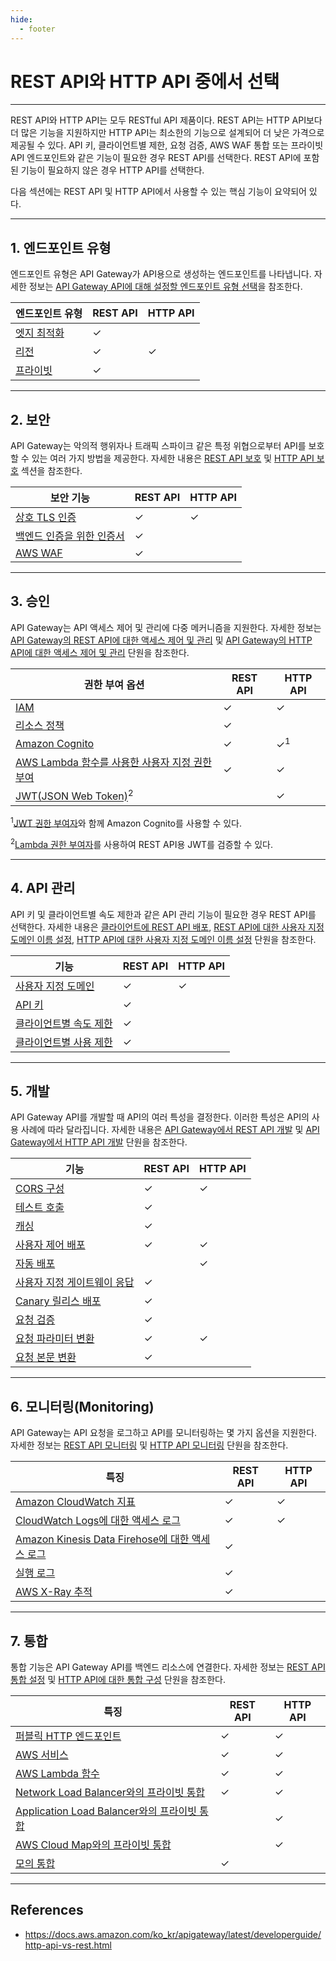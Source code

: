 ```yaml
---
hide:
  - footer
---
```


# REST API와 HTTP API 중에서 선택

---

REST API와 HTTP API는 모두 RESTful API 제품이다. REST API는 HTTP API보다 더 많은 기능을 지원하지만 HTTP API는 최소한의 기능으로 설계되어 더 낮은 가격으로 제공될 수 있다. API 키, 클라이언트별 제한, 요청 검증, AWS WAF 통합 또는 프라이빗 API 엔드포인트와 같은 기능이 필요한 경우 REST API를 선택한다. REST API에 포함된 기능이 필요하지 않은 경우 HTTP API를 선택한다.

다음 섹션에는 REST API 및 HTTP API에서 사용할 수 있는 핵심 기능이 요약되어 있다.

---

## 1. 엔드포인트 유형

엔드포인트 유형은 API Gateway가 API용으로 생성하는 엔드포인트를 나타냅니다. 자세한 정보는 [API Gateway API에 대해 설정할 엔드포인트 유형 선택](https://docs.aws.amazon.com/ko_kr/apigateway/latest/developerguide/api-gateway-api-endpoint-types.html)을 참조한다.

| 엔드포인트 유형 | REST API | HTTP API |
| --- | --- | --- |
| [엣지 최적화](https://docs.aws.amazon.com/ko_kr/apigateway/latest/developerguide/api-gateway-api-endpoint-types.html#api-gateway-api-endpoint-types-edge-optimized) | ✓ | |
| [리전](https://docs.aws.amazon.com/ko_kr/apigateway/latest/developerguide/api-gateway-api-endpoint-types.html#api-gateway-api-endpoint-types-regional) | ✓ | ✓ |
| [프라이빗](https://docs.aws.amazon.com/ko_kr/apigateway/latest/developerguide/api-gateway-api-endpoint-types.html#api-gateway-api-endpoint-types-private) | ✓ | |

---

## 2. 보안

API Gateway는 악의적 행위자나 트래픽 스파이크 같은 특정 위협으로부터 API를 보호할 수 있는 여러 가지 방법을 제공한다. 자세한 내용은 [REST API 보호](https://docs.aws.amazon.com/ko_kr/apigateway/latest/developerguide/rest-api-protect.html) 및 [HTTP API 보호](https://docs.aws.amazon.com/ko_kr/apigateway/latest/developerguide/http-api-protect.html) 섹션을 참조한다.

| 보안 기능 | REST API | HTTP API |
| --- | --- | --- |
| [상호 TLS 인증](https://docs.aws.amazon.com/ko_kr/apigateway/latest/developerguide/rest-api-mutual-tls.html) | ✓ | ✓ |
| [백엔드 인증을 위한 인증서](https://docs.aws.amazon.com/ko_kr/apigateway/latest/developerguide/getting-started-client-side-ssl-authentication.html) | ✓ | |
| [AWS WAF](https://docs.aws.amazon.com/ko_kr/apigateway/latest/developerguide/apigateway-control-access-aws-waf.html) | ✓ | |

---

## 3. 승인

API Gateway는 API 액세스 제어 및 관리에 다중 메커니즘을 지원한다. 자세한 정보는 [API Gateway의 REST API에 대한 액세스 제어 및 관리](https://docs.aws.amazon.com/ko_kr/apigateway/latest/developerguide/apigateway-control-access-to-api.html) 및 [API Gateway의 HTTP API에 대한 액세스 제어 및 관리](https://docs.aws.amazon.com/ko_kr/apigateway/latest/developerguide/http-api-access-control.html) 단원을 참조한다.

| 권한 부여 옵션 | REST API | HTTP API |
| --- | --- | --- |
| [IAM](https://docs.aws.amazon.com/ko_kr/apigateway/latest/developerguide/permissions.html) | ✓ | ✓ |
| [리소스 정책](https://docs.aws.amazon.com/ko_kr/apigateway/latest/developerguide/apigateway-resource-policies.html) | ✓ | |
| [Amazon Cognito](https://docs.aws.amazon.com/ko_kr/apigateway/latest/developerguide/apigateway-integrate-with-cognito.html) | ✓ | ✓<sup>1</sup> |
| [AWS Lambda 함수를 사용한 사용자 지정 권한 부여](https://docs.aws.amazon.com/ko_kr/apigateway/latest/developerguide/apigateway-use-lambda-authorizer.html) | ✓ | ✓ |
| [JWT(JSON Web Token)](https://docs.aws.amazon.com/ko_kr/apigateway/latest/developerguide/http-api-jwt-authorizer.html)<sup>2</sup> | | ✓ |

<sup>1</sup>[JWT 권한 부여자](https://docs.aws.amazon.com/ko_kr/apigateway/latest/developerguide/http-api-jwt-authorizer.html)와 함께 Amazon Cognito를 사용할 수 있다.

<sup>2</sup>[Lambda 권한 부여자](https://docs.aws.amazon.com/ko_kr/apigateway/latest/developerguide/apigateway-use-lambda-authorizer.html)를 사용하여 REST API용 JWT를 검증할 수 있다.

---

## 4. API 관리

API 키 및 클라이언트별 속도 제한과 같은 API 관리 기능이 필요한 경우 REST API를 선택한다. 자세한 내용은 [클라이언트에 REST API 배포](https://docs.aws.amazon.com/ko_kr/apigateway/latest/developerguide/rest-api-distribute.html), [REST API에 대한 사용자 지정 도메인 이름 설정](https://docs.aws.amazon.com/ko_kr/apigateway/latest/developerguide/how-to-custom-domains.html), [HTTP API에 대한 사용자 지정 도메인 이름 설정](https://docs.aws.amazon.com/ko_kr/apigateway/latest/developerguide/http-api-custom-domain-names.html) 단원을 참조한다.

| 기능 | REST API | HTTP API |
| --- | --- | --- |
| [사용자 지정 도메인](https://docs.aws.amazon.com/ko_kr/apigateway/latest/developerguide/how-to-custom-domains.html) | ✓ | ✓ |
| [API 키](https://docs.aws.amazon.com/ko_kr/apigateway/latest/developerguide/api-gateway-api-usage-plans.html) | ✓ | |
| [클라이언트별 속도 제한](https://docs.aws.amazon.com/ko_kr/apigateway/latest/developerguide/api-gateway-request-throttling.html) | ✓ | |
| [클라이언트별 사용 제한](https://docs.aws.amazon.com/ko_kr/apigateway/latest/developerguide/api-gateway-api-usage-plans.html) | ✓ | |

---

## 5. 개발

API Gateway API를 개발할 때 API의 여러 특성을 결정한다. 이러한 특성은 API의 사용 사례에 따라 달라집니다. 자세한 내용은 [API Gateway에서 REST API 개발](https://docs.aws.amazon.com/ko_kr/apigateway/latest/developerguide/rest-api-develop.html) 및 [API Gateway에서 HTTP API 개발](https://docs.aws.amazon.com/ko_kr/apigateway/latest/developerguide/http-api-develop.html) 단원을 참조한다.

| 기능 |  REST API | HTTP API |
| --- | --- | --- |
| [CORS 구성](https://docs.aws.amazon.com/ko_kr/apigateway/latest/developerguide/how-to-cors.html) | ✓ | ✓ |
| [테스트 호출](https://docs.aws.amazon.com/ko_kr/apigateway/latest/developerguide/how-to-test-method.html) | ✓ | |
| [캐싱](https://docs.aws.amazon.com/ko_kr/apigateway/latest/developerguide/api-gateway-caching.html) | ✓ | |
| [사용자 제어 배포](https://docs.aws.amazon.com/ko_kr/apigateway/latest/developerguide/how-to-deploy-api.html) | ✓ | ✓ |
| [자동 배포](https://docs.aws.amazon.com/ko_kr/apigateway/latest/developerguide/http-api-stages.html) | | ✓ |
| [사용자 지정 게이트웨이 응답](https://docs.aws.amazon.com/ko_kr/apigateway/latest/developerguide/api-gateway-gatewayResponse-definition.html) | ✓ | |
| [Canary 릴리스 배포](https://docs.aws.amazon.com/ko_kr/apigateway/latest/developerguide/canary-release.html) | ✓ | |
| [요청 검증](https://docs.aws.amazon.com/ko_kr/apigateway/latest/developerguide/api-gateway-method-request-validation.html) | ✓ | |
| [요청 파라미터 변환](https://docs.aws.amazon.com/ko_kr/apigateway/latest/developerguide/rest-api-data-transformations.html) | ✓ | ✓ |
| [요청 본문 변환](https://docs.aws.amazon.com/ko_kr/apigateway/latest/developerguide/rest-api-data-transformations.html) | ✓ | |

---

## 6. 모니터링(Monitoring)

API Gateway는 API 요청을 로그하고 API를 모니터링하는 몇 가지 옵션을 지원한다. 자세한 정보는 [REST API 모니터링](https://docs.aws.amazon.com/ko_kr/apigateway/latest/developerguide/rest-api-monitor.html) 및 [HTTP API 모니터링](https://docs.aws.amazon.com/ko_kr/apigateway/latest/developerguide/http-api-monitor.html) 단원을 참조한다.

| 특징 | REST API | HTTP API |
| --- | --- | --- |
| [Amazon CloudWatch 지표](https://docs.aws.amazon.com/ko_kr/apigateway/latest/developerguide/monitoring-cloudwatch.html) | ✓ | ✓ |
| [CloudWatch Logs에 대한 액세스 로그](https://docs.aws.amazon.com/ko_kr/apigateway/latest/developerguide/set-up-logging.html) | ✓ | ✓ |
| [Amazon Kinesis Data Firehose에 대한 액세스 로그](https://docs.aws.amazon.com/ko_kr/apigateway/latest/developerguide/apigateway-logging-to-kinesis.html) | ✓ | |
| [실행 로그](https://docs.aws.amazon.com/ko_kr/apigateway/latest/developerguide/set-up-logging.html) | ✓ | |
| [AWS X-Ray 추적](https://docs.aws.amazon.com/ko_kr/apigateway/latest/developerguide/apigateway-xray.html) | ✓ | |

---

## 7. 통합

통합 기능은 API Gateway API를 백엔드 리소스에 연결한다. 자세한 정보는 [REST API 통합 설정](https://docs.aws.amazon.com/ko_kr/apigateway/latest/developerguide/how-to-integration-settings.html) 및 [HTTP API에 대한 통합 구성](https://docs.aws.amazon.com/ko_kr/apigateway/latest/developerguide/http-api-develop-integrations.html) 단원을 참조한다.

| 특징 | REST API | HTTP API |
| --- | --- | --- |
| [퍼블릭 HTTP 엔드포인트](https://docs.aws.amazon.com/ko_kr/apigateway/latest/developerguide/setup-http-integrations.html) | ✓ | ✓ |
| [AWS 서비스](https://docs.aws.amazon.com/ko_kr/apigateway/latest/developerguide/api-gateway-api-integration-types.html) | ✓ | ✓ |
| [AWS Lambda 함수](https://docs.aws.amazon.com/ko_kr/apigateway/latest/developerguide/set-up-lambda-integrations.html) | ✓ | ✓ |
| [Network Load Balancer와의 프라이빗 통합](https://docs.aws.amazon.com/ko_kr/apigateway/latest/developerguide/set-up-private-integration.html) | ✓ | ✓ |
| [Application Load Balancer와의 프라이빗 통합](https://docs.aws.amazon.com/ko_kr/apigateway/latest/developerguide/http-api-develop-integrations-private.html) | | ✓ |
| [AWS Cloud Map와의 프라이빗 통합](https://docs.aws.amazon.com/ko_kr/apigateway/latest/developerguide/http-api-develop-integrations-private.html) | | ✓ |
| [모의 통합](https://docs.aws.amazon.com/ko_kr/apigateway/latest/developerguide/how-to-mock-integration.html) | ✓ | |

---

## References

- <https://docs.aws.amazon.com/ko_kr/apigateway/latest/developerguide/http-api-vs-rest.html>
